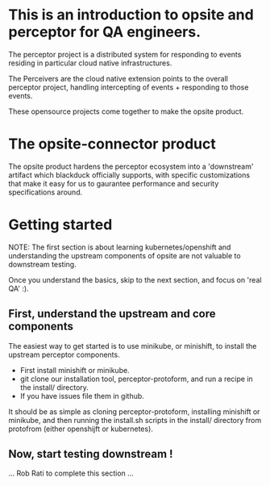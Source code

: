 # This is an introduction to opsite and perceptor for QA engineers.

The perceptor project is a distributed system for responding to events residing in
particular cloud native infrastructures.

The Perceivers are the cloud native extension points to the overall perceptor project, 
handling intercepting of events + responding to those events.

These opensource projects come together to make the opsite product.

# The opsite-connector product

The opsite product hardens the perceptor ecosystem into a 'downstream' artifact which
blackduck officially supports, with specific customizations that make it easy
for us to gaurantee performance and security specifications around.

# Getting started

NOTE: The first section is about learning kubernetes/openshift and understanding the upstream components of opsite are
not valuable to downstream testing.  

Once you understand the basics, skip to the next section, and focus on 'real QA' :).  

## First, understand the upstream and core components

The easiest way to get started is to use minikube, or minishift, to install the upstream 
perceptor components.
- First install minishift or minikube.
- git clone our installation tool, perceptor-protoform, and run a recipe in the install/ directory.  
- If you have issues file them in github.

It should be as simple as cloning perceptor-protoform, installing minishift or minikube,
and then running the install.sh scripts in the install/ directory from protofrom (either openshijft or kubernetes).

## Now, start testing downstream !

... Rob Rati to complete this section ... 
